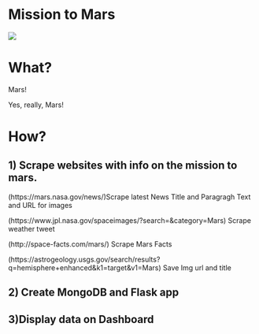 # Mission to Mars
<img src = "https://www.telegraph.co.uk/content/dam/science/2017/09/01/mars1_trans_NvBQzQNjv4Bq3NQBLvp5yS0jnbfaxqR4vieL5QOzhY_o5bmLoVj4N8c.PNG?imwidth=1400">

# What?
<p> Mars!
</p>
<p> Yes, really, Mars! </p>

# How?
<h2> 1) Scrape websites with info on the mission to mars. </h2>
 <p>(https://mars.nasa.gov/news/)Scrape latest News Title and Paragragh Text and URL for images </p>
 <p>(https://www.jpl.nasa.gov/spaceimages/?search=&category=Mars) Scrape weather tweet </p>
 <p>(http://space-facts.com/mars/) Scrape Mars Facts </p>
 <p>(https://astrogeology.usgs.gov/search/results?q=hemisphere+enhanced&k1=target&v1=Mars) Save Img url and title </p>
 
<h2> 2) Create MongoDB and Flask app </h2>
<h2> 3)Display data on Dashboard </h2>
